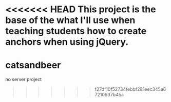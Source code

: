 <<<<<<< HEAD
This project is the base of the what I'll use when teaching students how to create anchors when using jQuery.
=======
# catsandbeer
no server project
>>>>>>> f27df10f52734febbf281eec345a67210937b45a
